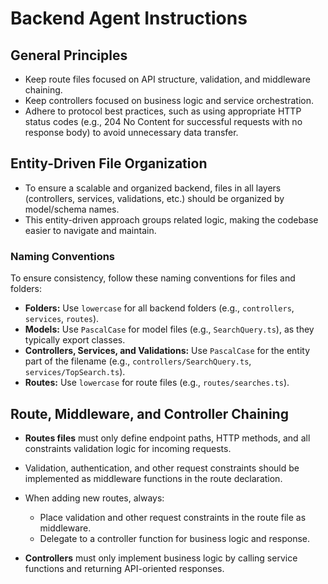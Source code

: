 # Backend Agent Instructions

## General Principles

- Keep route files focused on API structure, validation, and middleware chaining.
- Keep controllers focused on business logic and service orchestration.
- Adhere to protocol best practices, such as using appropriate HTTP status codes (e.g., 204 No Content for successful requests with no response body) to avoid unnecessary data transfer.

## Entity-Driven File Organization

- To ensure a scalable and organized backend, files in all layers (controllers, services, validations, etc.) should be organized by model/schema names.
- This entity-driven approach groups related logic, making the codebase easier to navigate and maintain.

### Naming Conventions

To ensure consistency, follow these naming conventions for files and folders:

-   **Folders:** Use `lowercase` for all backend folders (e.g., `controllers`, `services`, `routes`).
-   **Models:** Use `PascalCase` for model files (e.g., `SearchQuery.ts`), as they typically export classes.
-   **Controllers, Services, and Validations:** Use `PascalCase` for the entity part of the filename (e.g., `controllers/SearchQuery.ts`, `services/TopSearch.ts`).
-   **Routes:** Use `lowercase` for route files (e.g., `routes/searches.ts`).

## Route, Middleware, and Controller Chaining

- **Routes files** must only define endpoint paths, HTTP methods, and all constraints validation logic for incoming requests.
- Validation, authentication, and other request constraints should be implemented as middleware functions in the route declaration.

- When adding new routes, always:

  - Place validation and other request constraints in the route file as middleware.
  - Delegate to a controller function for business logic and response.

- **Controllers** must only implement business logic by calling service functions and returning API-oriented responses.
